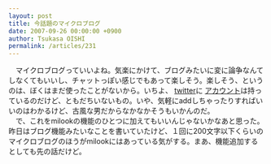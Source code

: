 ```yaml
---
layout: post
title: 今話題のマイクロブログ
date: 2007-09-26 00:00:00 +0900
author: Tsukasa OISHI
permalink: /articles/231
---
```



　マイクロブログっていいよね。気楽にかけて、ブログみたいに変に論争なんてしなくてもいいし、チャットっぽい感じでもあって楽しそう。楽しそう、というのは、ぼくはまだ使ったことがないから。いちよ、 [twitter](http://twitter.com/)に [アカウント](http://twitter.com/tsukasa_oishi)は持っているのだけど、ともだちいないもの。いや、気軽にaddしちゃったりすればいいのはわかるけど、古風な男だからなかなかそうもいかんのだ。  
　で、これをmilookの機能のひとつに加えてもいいんじゃないかなあと思った。昨日はブログ機能みたいなことを書いていたけど、１回に200文字以下くらいのマイクロブログのほうがmilookにはあっている気がする。まあ、機能追加するとしても先の話だけど。  

